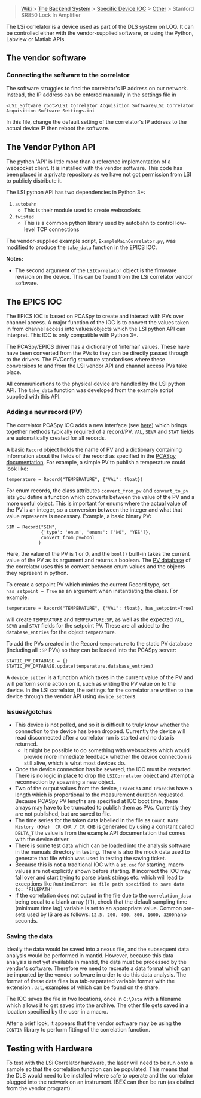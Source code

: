 > [Wiki](Home) > [The Backend System](The-Backend-System) > [Specific Device IOC](Specific-Device-IOC) > [Other](Other) > Stanford SR850 Lock In Amplifier

The LSi correlator is a device used as part of the DLS system on LOQ. It can be controlled either with the vendor-supplied software, or using the Python, Labview or Matlab APIs.

## The vendor software
### Connecting the software to the correlator

The software struggles to find the correlator's IP address on our network. Instead, the IP address can be entered manually in the settings file in

`<LSI Software root>\LSI Correlator Acquisition Software\LSI Correlator Acquisition Software Settings.ini`

In this file, change the default setting of the correlator's IP address to the actual device IP then reboot the software.

## The Vendor Python API

The python 'API' is little more than a reference implementation of a websocket client. It is installed with the vendor software. This code has been placed in a private repository as we have not got permission from LSI to publicly distribute it.

The LSI python API has two dependencies in Python 3+:
1. `autobahn`
    - This is their module used to create websockets
1. `twisted`
    - This is a common python library used by autobahn to control low-level TCP connections

The vendor-supplied example script, `ExampleMainCorrelator.py`, was modified to produce the `take_data` function in the EPICS IOC.

**Notes:**
 - The second argument of the `LSICorrelator` object is the firmware revision on the device. This can be found from the LSi correlator vendor software.


## The EPICS IOC
The EPICS IOC is based on PCASpy to create and interact with PVs over channel access. A major function of the IOC is to convert the values taken in from channel access into values/objects which the LSI python API can interpret. This IOC is only compatible with Python 3+.

The PCASpy/EPICS driver has a dictionary of 'internal' values. These have have been converted from the PVs to they can be directly passed through to the drivers. The PVConfig structure standardises where these conversions to and from the LSI vendor API and channel access PVs take place.

All communications to the physical device are handled by the LSI python API. The `take_data` function was developed from the example script supplied with this API.

### Adding a new record (PV)
The correlator PCASpy IOC adds a new interface (see [here](https://github.com/ISISComputingGroup/EPICS-LSICorrelator/blob/master/record.py)) which brings together methods typically required of a record/PV. `VAL`, `SEVR` and `STAT` fields are automatically created for all records.

A basic `Record` object holds the name of PV and a dictionary containing information about the fields of the record as specified in the [PCASpy documentation](https://pcaspy.readthedocs.io/en/latest/api.html#database-field-definition). For example, a simple PV to publish a temperature could look like:

```
temperature = Record("TEMPERATURE", {"VAL": float})
```


For enum records, the class attributes `convert_from_pv` and `convert_to_pv` lets you define a function which converts between the value of the PV and a more useful object. This is important for enums where the actual value of the PV is an integer, so a conversion between the integer and what that value represents is necessary.
Example, a basic binary PV:
```
SIM = Record("SIM",
             {'type': 'enum', 'enums': ["NO", "YES"]},
             convert_from_pv=bool
            )
```
Here, the value of the PV is 1 or 0, and the `bool()` built-in takes the current value of the PV as its argument and returns a boolean. The [PV database](https://github.com/ISISComputingGroup/EPICS-LSICorrelator/blob/master/pvdb.py) of the correlator uses this to convert between enum values and the objects they represent in python.

To create a setpoint PV which mimics the current Record type, set `has_setpoint = True` as an argument when instantiating the class. For example:
```
temperature = Record("TEMPERATURE", {"VAL": float}, has_setpoint=True)
```
will create `TEMPERATURE` and `TEMPERATURE:SP`, as well as the expected `VAL`, `SEVR` and `STAT` fields for the setpoint PV. These are all added to the `database_entries` for the object `temperature`. 

To add the PVs created in the Record `temperature` to the static PV database (including all `:SP` PVs) so they can be loaded into the PCASpy server:
```
STATIC_PV_DATABASE = {}
STATIC_PV_DATABASE.update(temperature.database_entries)
```

A `device_setter` is a function which takes in the current value of the PV and will perform some action on it, such as writing the PV value on to the device. In the LSI correlator, the settings for the correlator are written to the device through the vendor API using `device_setter`s.

### Issues/gotchas
 - This device is not polled, and so it is difficult to truly know whether the connection to the device has been dropped. Currently the device will read disconnected after a correlator run is started and no data is returned.
   - It might be possible to do something with websockets which would provide more immediate feedback whether the device connection is still alive, which is what most devices do.
 - Once the device connection has be severed, the IOC must be restarted. There is no logic in place to drop the `LSICorrelator` object and attempt a reconnection by spawning a new object.
 - Two of the output values from the device, `TraceChA` and `TraceChB` have a length which is proportional to the measurement duration requested. Because PCASpy PV lengths are specified at IOC boot time, these arrays may have to be truncated to publish them as PVs. Currently they are not published, but are saved to file.
 - The time series for the taken data labelled in the file as `Count Rate History (KHz)  CR CHA / CR CHB` is generated by using a constant called `DELTA_T` the value is from the example API documentation that comes with the device driver.
 - There is some test data which can be loaded into the analysis software in the manuals directory in testing. There is also the mock data used to generate that file which was used in testing the saving ticket.
 - Because this is not a traditional IOC with a `st.cmd` for starting, macro values are not explicitly shown before starting. If incorrect the IOC may fall over and start trying to parse blank strings etc. which will lead to exceptions like `RuntimeError: No file path specified to save data to: 'FILEPATH'`
 - If the correlation does not output in the file due to the `correlation_data` being equal to a blank array (`[]`), check that the default sampling time (minimum time lag) variable is set to an appropriate value. Common pre-sets used by IS are as follows: `12.5, 200, 400, 800, 1600, 3200`nano seconds.

### Saving the data
Ideally the data would be saved into a nexus file, and the subsequent data analysis would be performed in mantid. However, because this data analysis is not yet available in mantid, the data must be processed by the vendor's software. Therefore we need to recreate a data format which can be imported by the vendor software in order to do this data analysis. The format of these data files is a tab-separated variable format with the extension `.dat`, examples of which can be found on the share.

The IOC saves the file in two locations, once in `C:\Data` with a filename which allows it to get saved into the archive. The other file gets saved in a location specified by the user in a macro.

After a brief look, it appears that the vendor software may be using the `CONTIN` library to perform fitting of the correlation function.

## Testing with Hardware
To test with the LSi Correlator hardware, the laser will need to be run onto a sample so that the correlation function can be populated. This means that the DLS would need to be installed where safe to operate and the correlator plugged into the network on an instrument. IBEX can then be run (as distinct from the vendor program).